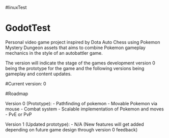 #linuxTest

# GodotTest

Personal video game project inspired by Dota Auto Chess using Pokemon Mystery Dungeon assets that aims to combine Pokemon gameplay mechanics in the style of an autobattler game.

The version will indicate the stage of the games development version 0 being the prototype for the game and the following versions being gameplay and content updates.

#Current version: 0

#Roadmap

Version 0 (Prototype):
    - Pathfinding of pokemon
    - Movable Pokemon via mouse
    - Combat system
    - Scalable implementation of Pokemon and moves
    - PvE or PvP

Version 1 (Updated prototype):
    - N/A (New features will get added depending on future game design through
    version 0 feedback)
